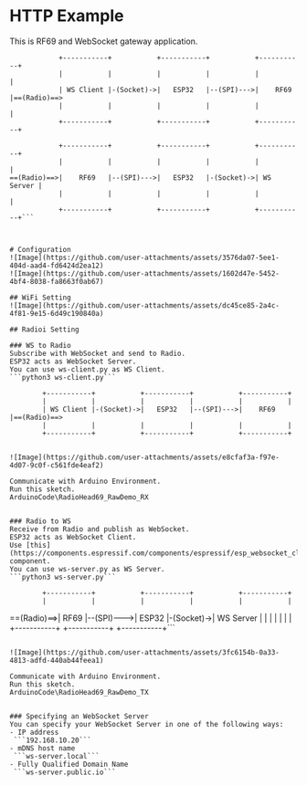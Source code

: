 # HTTP Example   
This is RF69 and WebSocket gateway application.   
```
            +-----------+           +-----------+           +-----------+
            |           |           |           |           |           |
            | WS Client |-(Socket)->|   ESP32   |--(SPI)--->|    RF69   |==(Radio)==>
            |           |           |           |           |           |
            +-----------+           +-----------+           +-----------+

            +-----------+           +-----------+           +-----------+
            |           |           |           |           |           |
==(Radio)==>|    RF69   |--(SPI)--->|   ESP32   |-(Socket)->| WS Server |
            |           |           |           |           |           |
            +-----------+           +-----------+           +-----------+```



# Configuration
![Image](https://github.com/user-attachments/assets/3576da07-5ee1-404d-aad4-fd6424d2ea12)
![Image](https://github.com/user-attachments/assets/1602d47e-5452-4bf4-8038-fa8663f0ab67)

## WiFi Setting
![Image](https://github.com/user-attachments/assets/dc45ce85-2a4c-4f81-9e15-6d49c190840a)

## Radioi Setting

### WS to Radio
Subscribe with WebSocket and send to Radio.   
ESP32 acts as WebSocket Server.   
You can use ws-client.py as WS Client.   
```python3 ws-client.py```

```
            +-----------+           +-----------+           +-----------+
            |           |           |           |           |           |
            | WS Client |-(Socket)->|   ESP32   |--(SPI)--->|    RF69   |==(Radio)==>
            |           |           |           |           |           |
            +-----------+           +-----------+           +-----------+
```

![Image](https://github.com/user-attachments/assets/e8cfaf3a-f97e-4d07-9c0f-c561fde4eaf2)

Communicate with Arduino Environment.   
Run this sketch.   
ArduinoCode\RadioHead69_RawDemo_RX   


### Radio to WS
Receive from Radio and publish as WebSocket.   
ESP32 acts as WebSocket Client.   
Use [this](https://components.espressif.com/components/espressif/esp_websocket_client) component.   
You can use ws-server.py as WS Server.   
```python3 ws-server.py```

```
            +-----------+           +-----------+           +-----------+
            |           |           |           |           |           |
==(Radio)==>|    RF69   |--(SPI)--->|   ESP32   |-(Socket)->| WS Server |
            |           |           |           |           |           |
            +-----------+           +-----------+           +-----------+```
```

![Image](https://github.com/user-attachments/assets/3fc6154b-0a33-4813-adfd-440ab44feea1)

Communicate with Arduino Environment.   
Run this sketch.   
ArduinoCode\RadioHead69_RawDemo_TX   


### Specifying an WebSocket Server   
You can specify your WebSocket Server in one of the following ways:   
- IP address   
 ```192.168.10.20```   
- mDNS host name   
 ```ws-server.local```   
- Fully Qualified Domain Name   
 ```ws-server.public.io```



